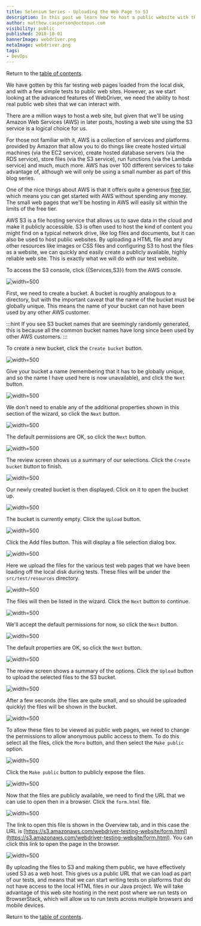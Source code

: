 ```yaml
---
title: Selenium Series - Uploading the Web Page to S3
description: In this post we learn how to host a public website with the AWS S3 service.
author: matthew.casperson@octopus.com
visibility: public
published: 2018-10-01
bannerImage: webdriver.png
metaImage: webdriver.png
tags:
- DevOps
---
```


Return to the [table of contents](../0-toc/webdriver-toc.md). 

We have gotten by this far testing web pages loaded from the local disk, and with a few simple tests to public web sites. However, as we start looking at the advanced features of WebDriver, we need the ability to host real public web sites that we can interact with.

There are a million ways to host a web site, but given that we'll be using Amazon Web Services (AWS) in later posts, hosting a web site using the S3 service is a logical choice for us.

For those not familiar with it, AWS is a collection of services and platforms provided by Amazon that allow you to do things like create hosted virtual machines (via the EC2 service), create hosted database servers (via the RDS service), store files (via the S3 service), run functions (via the Lambda service) and much, much more. AWS has over 100 different services to take advantage of, although we will only be using a small number as part of this blog series.

One of the nice things about AWS is that it offers quite a generous [free tier](https://aws.amazon.com/free/), which means you can get started with AWS without spending any money. The small web pages that we'll be hosting in AWS will easily sit within the limits of the free tier.

AWS S3 is a file hosting service that allows us to save data in the cloud and make it publicly accessible. S3 is often used to host the kind of content you might find on a typical network drive, like log files and documents, but it can also be used to host public websites. By uploading a HTML file and any other resources like images or CSS files and configuring S3 to host the files as a website, we can quickly and easily create a publicly available, highly reliable web site. This is exactly what we will do with our test website.

To access the S3 console,  click {{Services,S3}} from the AWS console.

![](image6.png "width=500")

First, we need to create a bucket. A bucket is roughly analogous to a directory, but with the important caveat that the name of the bucket must be globally unique. This means the name of your bucket can not have been used by any other AWS customer.

:::hint
If you see S3 bucket names that are seemingly randomly generated, this is because all the common bucket names have long since been used by other AWS customers.
:::

To create a new bucket, click the `Create bucket` button.

![](image7.png "width=500")

Give your bucket a name (remembering that it has to be globally unique, and so the name I have used here is now unavailable), and click the `Next` button.

![](image8.png "width=500")

We don't need to enable any of the additional properties shown in this section of the wizard, so click the `Next` button.

![](image9.png "width=500")

The default permissions are OK, so click the `Next` button.

![](image10.png "width=500")

The review screen shows us a summary of our selections. Click the `Create bucket` button to finish.

![](image11.png "width=500")

Our newly created bucket is then displayed. Click on it to open the bucket up.

![](image12.png "width=500")

The bucket is currently empty. Click the `Upload` button.

![](image13.png "width=500")

Click the Add files button. This will display a file selection dialog
box.

![](image14.png "width=500")

Here we upload the files for the various test web pages that we have been loading off the local disk during tests. These files will be under the `src/test/resources` directory.

![](image15.png "width=500")

The files will then be listed in the wizard. Click the `Next` button to continue.

![](image16.png "width=500")

We'll accept the default permissions for now, so click the `Next` button.

![](image17.png "width=500")

The default properties are OK, so click the `Next` button.

![](image18.png "width=500")

The review screen shows a summary of the options. Click the `Upload` button to upload the selected files to the S3 bucket.

![](image19.png "width=500")

After a few seconds (the files are quite small, and so should be uploaded quickly) the files will be shown in the bucket.

![](image20.png "width=500")

To allow these files to be viewed as public web pages, we need to change the permissions to allow anonymous public access to them. To do this select all the files, click the `More` button, and then select the `Make public` option.

![](image21.png "width=500")

Click the `Make public` button to publicly expose the files.

![](image22.png "width=500")

Now that the files are publicly available, we need to find the URL that we can use to open then in a browser. Click the `form.html` file.

![](image23.png "width=500")

The link to open this file is shown in the Overview tab, and in this case the URL is [https://s3.amazonaws.com/webdriver-testing-website/form.html](https://s3.amazonaws.com/webdriver-testing-website/form.html). You can click this link to open the page in the browser.

![](image24.png "width=500")

By uploading the files to S3 and making them public, we have effectively used S3 as a web host. This gives us a public URL that we can load as part of our tests, and means that we can start writing tests on platforms that do not have access to the local HTML files in our Java project. We will take advantage of this web site hosting in the next post where we run tests on BrowserStack, which will allow us to run tests across multiple browsers and mobile devices.

Return to the [table of contents](../0-toc/webdriver-toc.md).
